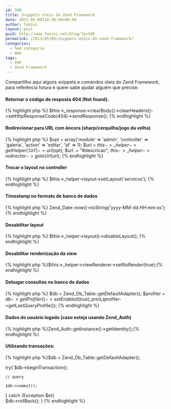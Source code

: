 ```yaml
---
id: 340
title: Snippets úteis do Zend Framework
date: 2013-05-09T10:30:50+00:00
author: fonini
layout: post
guid: http://www.fonini.net/blog/?p=340
permalink: /2013/05/09/snippets-uteis-do-zend-framework/
categories:
  - Sem categoria
  - Web
tags:
  - PHP
  - Zend Framework
---
```

Compartilho aqui alguns snippets e comandos úteis do Zend Framework, para referência futura e quem sabe ajudar alguém que precise.
  


#### Retornar o código de resposta 404 (Not found).

{% highlight php %} $this->_response->clearBody()->clearHeaders()->setHttpResponseCode(404)->sendResponse(); {% endhighlight %}



#### Redirecionar para URL com âncora (sharp/cerquilha/jogo da velha)

{% highlight php %} $opt = array('module' => 'admin', 'controller' => 'galeria', 'action' => 'editar', 'id' => 1); $url = $this->\_helper->getHelper('Url')->url($opt); $url .= "#descricao"; $this->\_helper->redirector->gotoUrl($url); {% endhighlight %}



#### Trocar o layout no controller

{% highlight php %} $this->_helper->layout->setLayout('servicos'); {% endhighlight %}



#### Timestamp no formato de banco de dados

{% highlight php %} Zend_Date::now()->toString('yyyy-MM-dd HH:mm:ss'); {% endhighlight %}



#### Desabilitar layout

{% highlight php %} $this->_helper->layout()->disableLayout(); {% endhighlight %}



#### Desabilitar renderização da view

{% highlight php %}$this->_helper->viewRenderer->setNoRender(true);{% endhighlight %}



#### Debugar consultas no banco de dados

{% highlight php %} $db = Zend\_Db\_Table::getDefaultAdapter(); $profiler = $db->getProfiler()->setEnabled(true); print_r($profiler->getLastQueryProfile()); {% endhighlight %}



#### Dados do usuário logado (caso esteja usando Zend_Auth)

{% highlight php %}Zend_Auth::getInstance()->getIdentity();{% endhighlight %}



#### Utilizando transações: 

{% highlight php %}$db = Zend\_Db\_Table::getDefaultAdapter();

try{
	$db->beginTransaction();

	// query

	$db->commit();
}
catch (Exception $e){	  
	$db->rollBack();
}
{% endhighlight %}